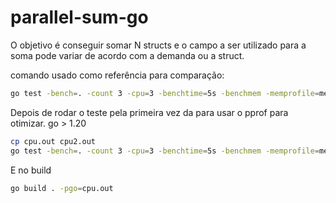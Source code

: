 # parallel-sum-go

O objetivo é conseguir somar N structs e o campo a ser utilizado para a soma pode variar de acordo com a demanda ou a struct.

comando usado como referência para comparação:
```bash
go test -bench=. -count 3 -cpu=3 -benchtime=5s -benchmem -memprofile=mem.out -cpuprofile=cpu.out -race
```

Depois de rodar o teste pela primeira vez da para usar o pprof para otimizar. go > 1.20

```bash
cp cpu.out cpu2.out
go test -bench=. -count 3 -cpu=3 -benchtime=5s -benchmem -memprofile=mem.out -cpuprofile=cpu.out -pgo=cpu2.out
```

E no build

```bash
go build . -pgo=cpu.out
```

